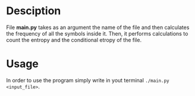 # Desciption
File **main.py** takes as an argument the name of the file and then calculates the frequency of all the symbols inside it. Then, it performs calculations to count the entropy and the conditional etropy of the file.
# Usage
In order to use the program simply write in yout terminal `./main.py <input_file>`.
